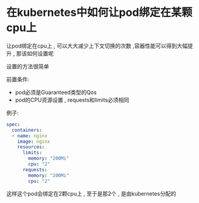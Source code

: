 # 在kubernetes中如何让pod绑定在某颗cpu上

让pod绑定在cpu上 , 可以大大减少上下文切换的次数 ,容器性能可以得到大幅提升 , 那该如何设置呢

设置的方法很简单

前置条件:

- pod必须是Guaranteed类型的Qos
- pod的CPU资源设置 , requests和limits必须相同

例子:

```yaml
spec:
  containers:
  - name: nginx
    image: nginx
    resources:
      limits:
        memory: "200Mi"
        cpu: "2"
      requests:
        memory: "200Mi"
        cpu: "2"

```

这样这个pod会绑定在2颗cpu上 , 至于是那2个 , 是由kubernetes分配的